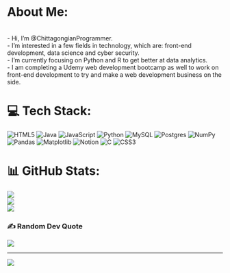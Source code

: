 # About Me:
<br>- Hi, I’m @ChittagongianProgrammer.<br>- I’m interested in a few fields in technology, which are: front-end development, data science and cyber security.<br>- I’m currently focusing on Python and R to get better at data analytics. <br>- I am completing a Udemy web development bootcamp as well to work on front-end development to try and make a web development business on the side.


# 💻 Tech Stack:
![HTML5](https://img.shields.io/badge/html5-%23E34F26.svg?style=for-the-badge&logo=html5&logoColor=white) ![Java](https://img.shields.io/badge/java-%23ED8B00.svg?style=for-the-badge&logo=openjdk&logoColor=white) ![JavaScript](https://img.shields.io/badge/javascript-%23323330.svg?style=for-the-badge&logo=javascript&logoColor=%23F7DF1E) ![Python](https://img.shields.io/badge/python-3670A0?style=for-the-badge&logo=python&logoColor=ffdd54) ![MySQL](https://img.shields.io/badge/mysql-%2300000f.svg?style=for-the-badge&logo=mysql&logoColor=white) ![Postgres](https://img.shields.io/badge/postgres-%23316192.svg?style=for-the-badge&logo=postgresql&logoColor=white) ![NumPy](https://img.shields.io/badge/numpy-%23013243.svg?style=for-the-badge&logo=numpy&logoColor=white) ![Pandas](https://img.shields.io/badge/pandas-%23150458.svg?style=for-the-badge&logo=pandas&logoColor=white) ![Matplotlib](https://img.shields.io/badge/Matplotlib-%23ffffff.svg?style=for-the-badge&logo=Matplotlib&logoColor=black) ![Notion](https://img.shields.io/badge/Notion-%23000000.svg?style=for-the-badge&logo=notion&logoColor=white) ![C](https://img.shields.io/badge/c-%2300599C.svg?style=for-the-badge&logo=c&logoColor=white) ![CSS3](https://img.shields.io/badge/css3-%231572B6.svg?style=for-the-badge&logo=css3&logoColor=white)
# 📊 GitHub Stats:
![](https://github-readme-stats.vercel.app/api?username=ChittagongianProgrammer&theme=tokyonight&hide_border=false&include_all_commits=false&count_private=false)<br/>
![](https://github-readme-streak-stats.herokuapp.com/?user=ChittagongianProgrammer&theme=tokyonight&hide_border=false)<br/>
![](https://github-readme-stats.vercel.app/api/top-langs/?username=ChittagongianProgrammer&theme=tokyonight&hide_border=false&include_all_commits=false&count_private=false&layout=compact)

### ✍️ Random Dev Quote
![](https://quotes-github-readme.vercel.app/api?type=horizontal&theme=tokyonight)

---
[![](https://visitcount.itsvg.in/api?id=ChittagongianProgrammer&icon=1&color=8)](https://visitcount.itsvg.in)

<!-- Proudly created with GPRM ( https://gprm.itsvg.in ) -->
